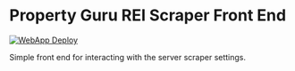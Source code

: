 # Property Guru REI Scraper Front End

[![WebApp Deploy](https://github.com/droneshire/property_guru_rei_web/actions/workflows/firebase-hosting-merge.yml/badge.svg)](https://github.com/droneshire/property_guru_rei_web/actions/workflows/firebase-hosting-merge.yml)

Simple front end for interacting with the server scraper settings.
